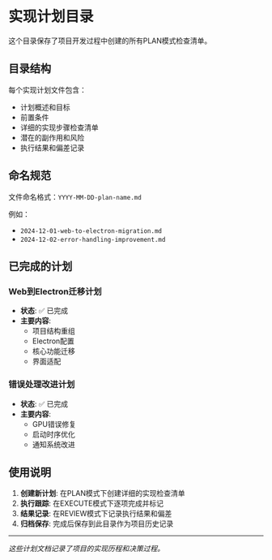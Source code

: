 # 实现计划目录

这个目录保存了项目开发过程中创建的所有PLAN模式检查清单。

## 目录结构

每个实现计划文件包含：
- 计划概述和目标
- 前置条件
- 详细的实现步骤检查清单
- 潜在的副作用和风险
- 执行结果和偏差记录

## 命名规范

文件命名格式：`YYYY-MM-DD-plan-name.md`

例如：
- `2024-12-01-web-to-electron-migration.md`
- `2024-12-02-error-handling-improvement.md`

## 已完成的计划

### Web到Electron迁移计划
- **状态**: ✅ 已完成
- **主要内容**: 
  - 项目结构重组
  - Electron配置
  - 核心功能迁移
  - 界面适配

### 错误处理改进计划
- **状态**: ✅ 已完成
- **主要内容**:
  - GPU错误修复
  - 启动时序优化
  - 通知系统改进

## 使用说明

1. **创建新计划**: 在PLAN模式下创建详细的实现检查清单
2. **执行跟踪**: 在EXECUTE模式下逐项完成并标记
3. **结果记录**: 在REVIEW模式下记录执行结果和偏差
4. **归档保存**: 完成后保存到此目录作为项目历史记录

---

*这些计划文档记录了项目的实现历程和决策过程。* 